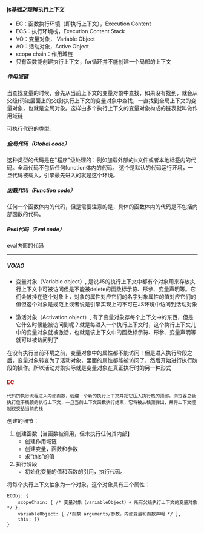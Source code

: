 #### js基础之理解执行上下文

* EC：函数执行环境（即执行上下文），Execution Content
* ECS：执行环境栈，Execution Content Stack
* VO：变量对象， Variable Object
* AO：活动对象，Active Object
* scope chain：作用域链
* 只有函数能创建执行上下文，for循环并不能创建一个局部的上下文

##### 作用域链
当查找变量的时候，会先从当前上下文的变量对象中查找，如果没有找到，就会从父级(词法层面上的父级)执行上下文的变量对象中查找，一直找到全局上下文的变量对象，也就是全局对象。这样由多个执行上下文的变量对象构成的链表就叫做作用域链

可执行代码的类型:

##### 全局代码（Global code）
这种类型的代码是在"程序"级处理的：例如加载外部的js文件或者本地<script></script>标签内的代码。全局代码不包括任何function体内的代码。 这个是默认的代码运行环境，一旦代码被载入，引擎最先进入的就是这个环境。

##### 函数代码（Function code）
任何一个函数体内的代码，但是需要注意的是，具体的函数体内的代码是不包括内部函数的代码。

##### Eval代码（Eval code）
eval内部的代码

---

##### VO/AO

* 变量对象（Variable object）, 是说JS的执行上下文中都有个对象用来存放执行上下文中可被访问但是不能被delete的函数标示符、形参、变量声明等。它们会被挂在这个对象上，对象的属性对应它们的名字对象属性的值对应它们的值但这个对象是规范上或者说是引擎实现上的不可在JS环境中访问到活动对象

* 激活对象（Activation object）, 有了变量对象存每个上下文中的东西，但是它什么时候能被访问到呢？就是每进入一个执行上下文时，这个执行上下文儿中的变量对象就被激活，也就是该上下文中的函数标示符、形参、变量声明等就可以被访问到了

在没有执行当前环境之前，变量对象中的属性都不能访问！但是进入执行阶段之后，变量对象转变为了活动对象，里面的属性都能被访问了，然后开始进行执行阶段的操作。所以活动对象实际就是变量对象在真正执行时的另一种形式


#### <font color="#dd0000">EC</font>

```
代码的执行流程进入内部函数，创建一个新的执行上下文并把它压入执行栈的顶部。浏览器总会执行位于栈顶的执行上下文，一旦当前上下文函数执行结束，它将被从栈顶弹出，并将上下文控制权交给当前的栈
```

创建的细节：

1. 创建函数【当函数被调用，但未执行任何其内部】
	* 创建作用域链
	* 创建变量，函数和参数
	* 求“this”的值
2. 执行阶段
	* 初始化变量的值和函数的引用，执行代码。

将每个执行上下文抽象为一个对象，这个对象具有三个属性：
```
ECObj: {
    scopeChain: { /* 变量对象（variableObject）+ 所有父级执行上下文的变量对象*/ }, 
    variableObject: { /*函数 arguments/参数，内部变量和函数声明 */ }, 
    this: {} 
}
```

